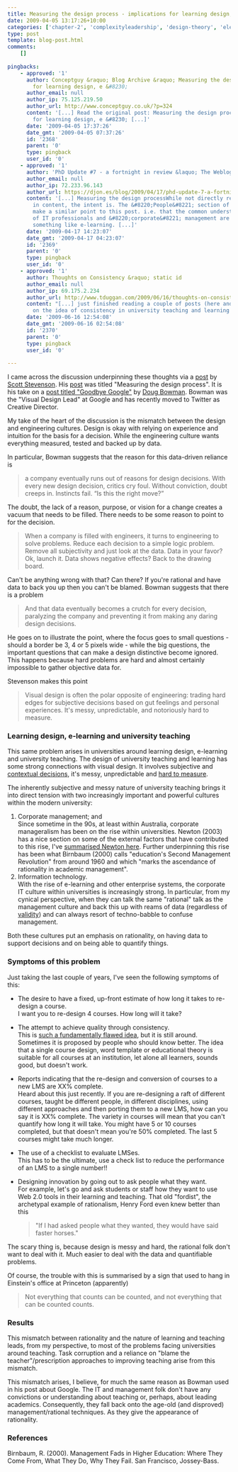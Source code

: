 ```yaml
---
title: Measuring the design process - implications for learning design, e-learning and university teaching
date: 2009-04-05 13:17:26+10:00
categories: ['chapter-2', 'complexityleadership', 'design-theory', 'elearning', 'lmsevaluation', 'psframework', 'thesis']
type: post
template: blog-post.html
comments:
    []
    
pingbacks:
    - approved: '1'
      author: Conceptguy &raquo; Blog Archive &raquo; Measuring the design process - implications
        for learning design, e &#8230;
      author_email: null
      author_ip: 75.125.219.50
      author_url: http://www.conceptguy.co.uk/?p=324
      content: '[...] Read the original post: Measuring the design process - implications
        for learning design, e &#8230; [...]'
      date: '2009-04-05 17:37:26'
      date_gmt: '2009-04-05 07:37:26'
      id: '2368'
      parent: '0'
      type: pingback
      user_id: '0'
    - approved: '1'
      author: 'PhD Update #7 - a fortnight in review &laquo; The Weblog of (a) David Jones'
      author_email: null
      author_ip: 72.233.96.143
      author_url: https://djon.es/blog/2009/04/17/phd-update-7-a-fortnight-in-review/
      content: '[...] Measuring the design processWhile not directly related to the PhD
        in content, the intent is. The &#8220;People&#8221; section of chapter 2 will
        make a similar point to this post. i.e. that the common understanding/practice
        of IT professionals and &#8220;corporate&#8221; management are inappropriate for
        something like e-learning. [...]'
      date: '2009-04-17 14:23:07'
      date_gmt: '2009-04-17 04:23:07'
      id: '2369'
      parent: '0'
      type: pingback
      user_id: '0'
    - approved: '1'
      author: Thoughts on Consistency &raquo; static id
      author_email: null
      author_ip: 69.175.2.234
      author_url: http://www.tduggan.com/2009/06/16/thoughts-on-consistency/
      content: "[...] just finished reading a couple of posts (here and here) by a colleague\_\
        on the idea of consistency in university teaching and learning and it got me [...]"
      date: '2009-06-16 12:54:08'
      date_gmt: '2009-06-16 02:54:08'
      id: '2370'
      parent: '0'
      type: pingback
      user_id: '0'
    
---
```

I came across the discussion underpinning these thoughts via a [post](http://theocacao.com/document.page/600) by [Scott Stevenson](http://theocacao.com/document.page/296). His [post](http://theocacao.com/document.page/600) was titled "Measuring the design process". It is his take on a [post titled "Goodbye Google"](http://stopdesign.com/archive/2009/03/20/goodbye-google.html) by [Doug Bowman](http://stopdesign.com/about). Bowman was the "Visual Design Lead" at Google and has recently moved to Twitter as Creative Director.

My take of the heart of the discussion is the mismatch between the design and engineering cultures. Design is okay with relying on experience and intuition for the basis for a decision. While the engineering culture wants everything measured, tested and backed up by data.

In particular, Bowman suggests that the reason for this data-driven reliance is

> a company eventually runs out of reasons for design decisions. With every new design decision, critics cry foul. Without conviction, doubt creeps in. Instincts fail. “Is this the right move?”

The doubt, the lack of a reason, purpose, or vision for a change creates a vacuum that needs to be filled. There needs to be some reason to point to for the decision.

> When a company is filled with engineers, it turns to engineering to solve problems. Reduce each decision to a simple logic problem. Remove all subjectivity and just look at the data. Data in your favor? Ok, launch it. Data shows negative effects? Back to the drawing board.

Can't be anything wrong with that? Can there? If you're rational and have data to back you up then you can't be blamed. Bowman suggests that there is a problem

> And that data eventually becomes a crutch for every decision, paralyzing the company and preventing it from making any daring design decisions.

He goes on to illustrate the point, where the focus goes to small questions - should a border be 3, 4 or 5 pixels wide - while the big questions, the important questions that can make a design distinctive become ignored. This happens because hard problems are hard and almost certainly impossible to gather objective data for.

Stevenson makes this point

> Visual design is often the polar opposite of engineering: trading hard edges for subjective decisions based on gut feelings and personal experiences. It's messy, unpredictable, and notoriously hard to measure.

### Learning design, e-learning and university teaching

This same problem arises in universities around learning design, e-learning and university teaching. The design of university teaching and learning has some strong connections with visual design. It involves subjective and [contextual decisions](http://damosworld.wordpress.com/2009/03/27/improving-university-teaching-learning-theory-and-curriculum-design/), it's messy, unpredictable and [hard to measure](/blog2/2009/03/06/the-biggest-flaw-in-university-lte-learning-and-how-to-avoid-it/).

The inherently subjective and messy nature of university teaching brings it into direct tension with two increasingly important and powerful cultures within the modern university:

1. Corporate management; and  
    Since sometime in the 90s, at least within Australia, corporate manageralism has been on the rise within universities. Newton (2003) has a nice section on some of the external factors that have contributed to this rise, I've [summarised Newton here](/blog2/2009/03/30/implementing-an-institution-wide-learning-and-teaching-strategy-lessons-in-managing-change/). Further underpinning this rise has been what Birnbaum (2000) calls "education's Second Management Revolution" from around 1960 and which "marks the ascendance of rationality in academic management".
2. Information technology.  
    With the rise of e-learning and other enterprise systems, the corporate IT culture within universities is increasingly strong. In particular, from my cynical perspective, when they can talk the same "rational" talk as the management culture and back this up with reams of data (regardless of [validity](/blog2/2009/03/11/validity-is-subjective/)) and can always resort of techno-babble to confuse management.

Both these cultures put an emphasis on rationality, on having data to support decisions and on being able to quantify things.

### Symptoms of this problem

Just taking the last couple of years, I've seen the following symptoms of this:

- The desire to have a fixed, up-front estimate of how long it takes to re-design a course.  
    I want you to re-design 4 courses. How long will it take?
- The attempt to achieve quality through consistency.  
    This is [such a fundamentally flawed idea](/blog2/2008/11/13/another-assumption-which-ples-over-throws/), but it is still around. Sometimes it is proposed by people who should know better. The idea that a single course design, word template or educational theory is suitable for all courses at an institution, let alone all learners, sounds good, but doesn't work.
- Reports indicating that the re-design and conversion of courses to a new LMS are XX% complete.  
    Heard about this just recently. If you are re-designing a raft of different courses, taught be different people, in different disciplines, using different approaches and then porting them to a new LMS, how can you say it is XX% complete. The variety in courses will mean that you can't quantify how long it will take. You might have 5 or 10 courses completed, but that doesn't mean you're 50% completed. The last 5 courses might take much longer.
- The use of a checklist to evaluate LMSes.  
    This has to be the ultimate, use a check list to reduce the performance of an LMS to a single number!!
- Designing innovation by going out to ask people what they want.  
    For example, let's go and ask students or staff how they want to use Web 2.0 tools in their learning and teaching. That old "fordist", the archetypal example of rationalism, Henry Ford even knew better than this
    
    > "If I had asked people what they wanted, they would have said faster horses."
    

The scary thing is, because design is messy and hard, the rational folk don't want to deal with it. Much easier to deal with the data and quantifiable problems.

Of course, the trouble with this is summarised by a sign that used to hang in Einstein's office at Princeton (apparently)

> Not everything that counts can be counted, and not everything that can be counted counts.

### Results

This mismatch between rationality and the nature of learning and teaching leads, from my perspective, to most of the problems facing universities around teaching. Task corruption and a reliance on "blame the teacher"/prescription approaches to improving teaching arise from this mismatch.

This mismatch arises, I believe, for much the same reason as Bowman used in his post about Google. The IT and management folk don't have any convictions or understanding about teaching or, perhaps, about leading academics. Consequently, they fall back onto the age-old (and disproved) management/rational techniques. As they give the appearance of rationality.

### References

Birnbaum, R. (2000). Management Fads in Higher Education: Where They Come From, What They Do, Why They Fail. San Francisco, Jossey-Bass.